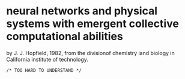 # neural networks and physical systems with emergent collective computational abilities

by J. J. Hopfield, 1982, from the divisionof chemistry iand biology in California institute of technology.

```
/* TOO HARD TO UNDERSTAND */
```